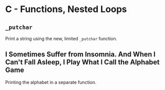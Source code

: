 # C - Functions, Nested Loops

## `_putchar`
Print a string using the new, limited `_putchar` function.

## I Sometimes Suffer from Insomnia. And When I Can't Fall Asleep, I Play What I Call the Alphabet Game
Printing the alphabet in a separate function.
